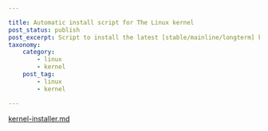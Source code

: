 ```yaml
---

title: Automatic install script for The Linux kernel
post_status: publish
post_excerpt: Script to install the latest [stable/mainline/longterm] kernel from source on Debian-based distributions, for all architectures.
taxonomy:
    category:
        - linux
        - kernel
    post_tag:
        - linux
        - kernel

---
```


[kernel-installer.md](/tmiland/kernel-installer/blob/main/README.md)